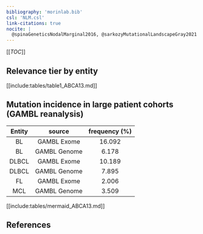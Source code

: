 ```yaml
---
bibliography: 'morinlab.bib'
csl: 'NLM.csl'
link-citations: true
nocite: |
  @spinaGeneticsNodalMarginal2016, @sarkozyMutationalLandscapeGray2021
---
```


[[_TOC_]]


## Relevance tier by entity

[[include:tables/table1_ABCA13.md]]

## Mutation incidence in large patient cohorts (GAMBL reanalysis)

|Entity|source |frequency (%)|
|:------:|:----:|:----:|
|BL|GAMBL Exome |16.092 |
|BL|GAMBL Genome |6.178 |
|DLBCL|GAMBL Exome |10.189 |
|DLBCL|GAMBL Genome |7.895 |
|FL|GAMBL Exome |2.006 |
|MCL|GAMBL Genome |3.509 |


[[include:tables/mermaid_ABCA13.md]]

## References


